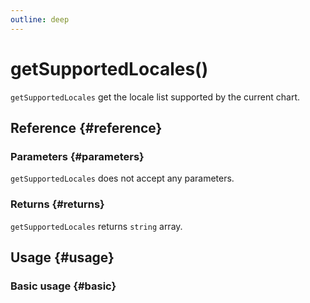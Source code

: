 ```yaml
---
outline: deep
---
```


# getSupportedLocales()
`getSupportedLocales` get the locale list supported by the current chart.

## Reference {#reference}
<!-- @include: @/@views/api/references/chart/getSupportedLocales.md -->

### Parameters {#parameters}
`getSupportedLocales` does not accept any parameters.

### Returns {#returns}
`getSupportedLocales` returns `string` array.

## Usage {#usage}
<script setup>
import GetSupportedLocales from '../../../@views/api/samples/getSupportedLocales/index.vue'
</script>

### Basic usage {#basic}
<GetSupportedLocales />